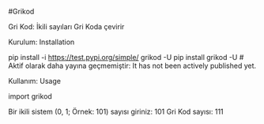 #Grikod

Gri Kod: İkili sayıları Gri Koda çevirir

Kurulum: Installation

pip install -i https://test.pypi.org/simple/ grikod -U
pip install grikod -U # Aktif olarak daha yayına geçmemiştir: It has not been actively published yet.

Kullanım: Usage

import grikod

Bir ikili sistem (0, 1; Örnek: 101) sayısı giriniz:  101
Gri Kod sayısı:  111
